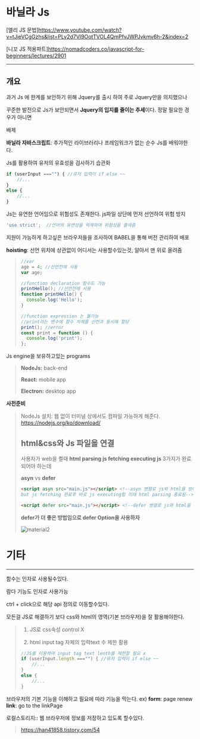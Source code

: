 # 바닐라 Js

[엘리 JS 문법]https://www.youtube.com/watch?v=tJieVCgGzhs&list=PLv2d7VI9OotTVOL4QmPfvJWPJvkmv6h-2&index=2

[니꼬 JS 적용파트]https://nomadcoders.co/javascript-for-beginners/lectures/2901

[apis]: https://developer.mozilla.org/ko/docs/orphaned/Web/Reference/API

---

## **개요**

과거 Js 에 한계를 보안하기 위해 Jquery를 출시 하여 주로 Jquery만을 의지했으나 

꾸준한 발전으로 Js가 보안되면서 **Jquery의 입지를 줄이는 추세**이다. 정말 필요한 경우가 아니면

배제

**바닐라 자바스크립트**: 추가적인 라이브러리나 프레임워크가 없는 순수 Js를 배워야한다.



Js를 활용하여 유저의 유효성을 검사하기 습관화

~~~js
if (userInput ==="") { //유저 입력이 if else ~~
    //...
}
else {
    //...
}
~~~



Js는 유연한 언어임으로 위험성도 존재한다.  js파일 상단에 먼저 선언하여 위험 방지

~~~javascript
'use strict';  //언어의 유연성을 억제하여 위험성을 줄여줌
~~~

지원이 가능하게 하고싶은 브라우저들을 조사하여 BABEL을 통해 버전 관리하여 배포

**hoisting**: 선언 위치에 상관없이 어디서는 사용할수있는것, 알아서 맨 위로 올려줌 

> ~~~javascript
> //var
> age = 4; //선언전에 사용
> var age;
> 
> //function declaration 함수도 가능
> printHello(); //선언전에 사용
> function printHello() {
>   console.log('Hello');
> }
> 
> //function expression 는 불가능
> //print라는 변수에 함수 자체를 선언과 동시에 할당
> print(); //error
> const print = function () { 
>   console.log('print');
> };
> ~~~



Js engine을 보유하고있는 programs

> **NodeJs:** back-end
>
> **React:** mobile app
>
> **Electron:** desktop app



**사전준비**

> NodeJs 설치: 웹 없이 터미널 상에서도 컴파일 가능하게 해준다. https://nodejs.org/ko/download/
>
> ## **html&css와 Js 파일을 연결**
>
> 사용자가 web을 켤때 **html parsing   js fetching  executing js** 3가지가 완료되어야 하는데
>
> **asyn** vs **defer**
>
> ~~~html
> <script asyn src="main.js"></script> <!--asyn 병렬로 js와 html을 받아옴
> but js fetching 완료후 바로 js executing함 이때 html parsing 종료됨-->
> 
> <script defer src="main.js"></script> <!--defer 병렬로 js와 html을 받아오지만  js fetching과 html parsing 둘다 끝난후 js excuting함 , 작업중단x-->
> ~~~
>
> **defer가 더 좋은 방법임으로 defer Option을 사용하자**
>
> ![material2](C:\Users\afrad\OneDrive\문서\html-css-Js\available\material2.PNG)



# 기타

---

함수는 인자로 사용될수있다.

람다 기능도 인자로 사용가능

ctrl + click으로 해당 api 정의로 이동할수있다.

모든걸 JS로 해결하기 보다 css와 html의 영역(기본 브라우저)을 잘 활용해야한다.

> 1. JS로 css속성 control X
>
> 2. html input tag 자체의 입력text 수 제한 활용 
>
> ~~~js
> //JS를 이용하여 input tag text lenth를 제한할 필요 x
> if (userInput.length ==="") { //유저 입력이 if else ~~
>     //...
> }
> else {
>     //...
> }
> ~~~

브라우저의 기본 기능을 이해하고 필요에 따라 기능을 막는다. ex) **form**: page renew  **link**: go to the linkPage

로컬스토리지:: 웹 브라우저에 정보를 저장하고 있도록 할수있다.

> https://han41858.tistory.com/54





